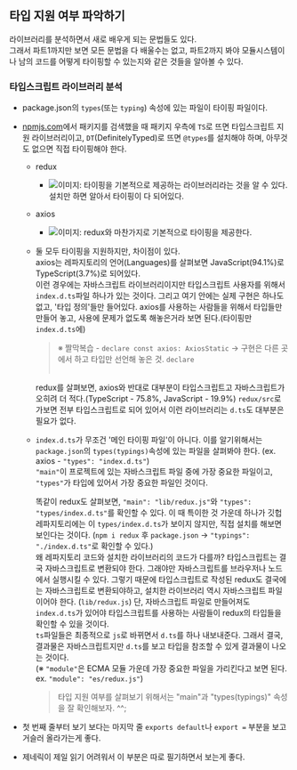## 타입 지원 여부 파악하기

라이브러리를 분석하면서 새로 배우게 되는 문법들도 있다.<br />
그래서 파트1까지만 보면 모든 문법을 다 배울수는 없고, 파트2까지 봐야 모듈시스템이나 남의 코드를 어떻게 타이핑할 수 있는지와 같은 것들을 알아볼 수 있다.

### 타입스크립트 라이브러리 분석

- package.json의 `types`(또는 `typing`) 속성에 있는 파일이 타이핑 파일이다.
- [npmjs.com](https://www.npmjs.com/)에서 패키지를 검색했을 때 패키지 우측에 `TS`로 뜨면 타입스크립트 지원 라이브러리이고, `DT`(DefinitelyTyped)로 뜨면 `@types`를 설치해야 하며, 아무것도 없으면 직접 타이핑해야 한다.

  - redux
    - ![이미지](): 타이핑을 기본적으로 제공하는 라이브러리라는 것을 알 수 있다. 설치만 하면 알아서 타이핑이 다 되어있다.
  - axios
    - ![이미지](): redux와 마찬가지로 기본적으로 타이핑을 제공한다.
  - 둘 모두 타이핑을 지원하지만, 차이점이 있다. <br />
    axios는 레파지토리의 언어(Languages)를 살펴보면 JavaScript(94.1%)로 TypeScript(3.7%)로 되어있다.<br />
    이런 경우에는 자바스크립트 라이브러리이지만 타입스크립트 사용자를 위해서 `index.d.ts`파일 하나가 있는 것이다. 그리고 여기 안에는 실제 구현은 하나도 없고, '타입 정의'들만 들어있다. axios를 사용하는 사람들을 위해서 타입들만 만들어 놓고, 사용에 문제가 없도록 해놓은거라 보면 된다.(타이핑만 `index.d.ts`에)<br />

    > ※ 짤막복습 - `declare const axios: AxiosStatic` → 구현은 다른 곳에서 하고 타입만 선언해 놓은 것. `declare`<br /><br />

    redux를 살펴보면, axios와 반대로 대부분이 타입스크립트고 자바스크립트가 오히려 더 적다.(TypeScript - 75.8%, JavaScript - 19.9%) `redux/src`로 가보면 전부 타입스크립트로 되어 있어서 이런 라이브러리는 `d.ts`도 대부분은 필요가 없다.

  - `index.d.ts`가 무조건 '메인 타이핑 파일'이 아니다. 이를 알기위해서는 `package.json`의 `types(typings)`속성에 있는 파일을 살펴봐야 한다. (ex. axios - `"types": "index.d.ts"`)<br />
    `"main"`이 프로젝트에 있는 자바스크립트 파일 중에 가장 중요한 파일이고, `"types"`가 타입에 있어서 가장 중요한 파일인 것이다.<br />

    똑같이 redux도 살펴보면, `"main": "lib/redux.js"`와 `"types": "types/index.d.ts"`를 확인할 수 있다. 이 때 특이한 것 가운데 하나가 깃헙 레파지토리에는 이 `types/index.d.ts`가 보이지 않지만, 직접 설치를 해보면 보인다는 것이다. (`npm i redux` 후 `package.json` → `"typings": "./index.d.ts"`로 확인할 수 있다.)<br />
    왜 레파지토리 코드와 설치한 라이브러리의 코드가 다를까? 타입스크립트는 결국 자바스크립트로 변환되야 한다. 그래야만 자바스크립트를 브라우저나 노드에서 실행시킬 수 있다. 그렇기 때문에 타입스크립트로 작성된 redux도 결국에는 자바스크립트로 변환되야하고, 설치한 라이브러리 역시 자바스크립트 파일이어야 한다. (`lib/redux.js`) 단, 자바스크립트 파일로 만들어져도 `index.d.ts`가 있어야 타입스크립트를 사용하는 사람들이 redux의 타입들을 확인할 수 있을 것이다.<br />
    `ts`파일들은 최종적으로 `js`로 바뀌면서 `d.ts`를 하나 내보내준다. 그래서 결국, 결과물은 자바스크립트지만 `d.ts`를 보고 타입을 참조할 수 있게 결과물이 나오는 것이다.<br />
    (※ `"module"`은 ECMA 모듈 가운데 가장 중요한 파일을 가리킨다고 보면 된다. ex. `"module": "es/redux.js"`)

    > 타입 지원 여부를 살펴보기 위해서는 "main"과 "types(typings)" 속성을 잘 확인해보자. ^^;

- 첫 번째 줄부터 보기 보다는 마지막 줄 `exports default`나 `export =` 부분을 보고 거슬러 올라가는게 좋다.
- 제네릭이 제일 읽기 어려워서 이 부분은 따로 필기하면서 보는게 좋다.

